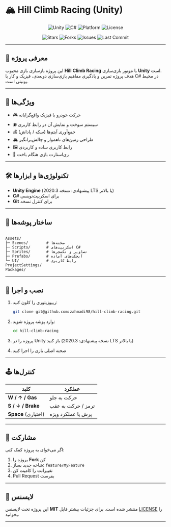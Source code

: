 # 🏔️ Hill Climb Racing (Unity)

<div align="center">

![Unity](https://img.shields.io/badge/Engine-Unity-black?logo=unity)
![C#](https://img.shields.io/badge/Language-C%23-239120?logo=c-sharp)
![Platform](https://img.shields.io/badge/Platform-PC%20%7C%20Mobile-blue)
![License](https://img.shields.io/github/license/zahmadi98/hill-climb-racing)

![Stars](https://img.shields.io/github/stars/zahmadi98/hill-climb-racing?style=social)
![Forks](https://img.shields.io/github/forks/zahmadi98/hill-climb-racing?style=social)
![Issues](https://img.shields.io/github/issues/zahmadi98/hill-climb-racing)
![Last Commit](https://img.shields.io/github/last-commit/zahmadi98/hill-climb-racing)

</div>

---

## 📌 معرفی پروژه

این پروژه بازسازی بازی محبوب **Hill Climb Racing** با موتور بازی‌سازی **Unity** است.  
هدف پروژه تمرین و یادگیری مفاهیم بازی‌سازی دوبعدی، فیزیک و کار با C# در محیط یونیتی است.

---

## 🎯 ویژگی‌ها

- 🎮 حرکت خودرو با فیزیک واقع‌گرایانه  
- ⛽ سیستم سوخت و نمایش آن در رابط کاربری  
- 💰 جمع‌آوری آیتم‌ها (سکه / پاداش)  
- 🏔️ طراحی زمین‌های ناهموار و چالش‌برانگیز  
- 🖼️ رابط کاربری ساده و کاربردی  
- 🔄 ری‌استارت بازی هنگام باخت  

---

## 🛠️ تکنولوژی‌ها و ابزارها

- **Unity Engine** (پیشنهادی: نسخه 2020.3 LTS یا بالاتر)  
- **C#** برای اسکریپت‌نویسی  
- **Git** برای کنترل نسخه  

---

## 📂 ساختار پوشه‌ها

```

Assets/
├─ Scenes/        # صحنه‌ها
├─ Scripts/       # اسکریپت‌های C#
├─ Sprites/       # تصاویر و تکسچرها
├─ Prefabs/       # آبجکت‌های آماده
└─ UI/            # رابط کاربری
ProjectSettings/
Packages/

````

---
## 🚀 نصب و اجرا

1. ریپوزیتوری را کلون کنید:

   ```bash
   git clone git@github.com:zahmadi98/hill-climb-racing.git
2. وارد پوشه پروژه شوید:
   ```bash
   cd hill-climb-racing
3. پروژه را در Unity باز کنید
   (نسخه پیشنهادی: 2020.3 LTS یا بالاتر)
4. صحنه اصلی بازی را اجرا کنید
---

## 🕹️ کنترل‌ها

| کلید                | عملکرد             |
| ------------------- | ------------------ |
| **W / ↑ / Gas**     | حرکت به جلو        |
| **S / ↓ / Brake**   | ترمز / حرکت به عقب |
| **Space** (اختیاری) | پرش یا عملکرد ویژه |

---

## 🤝 مشارکت

اگر می‌خوای به پروژه کمک کنی:

1. پروژه را **Fork** کن
2. شاخه جدید بساز: `feature/MyFeature`
3. تغییراتت را کامیت کن
4. Pull Request بفرست

---

## 📜 لایسنس

این پروژه تحت لایسنس **MIT** منتشر شده است.
برای جزئیات بیشتر فایل [LICENSE](LICENSE) را بخوانید.

---

